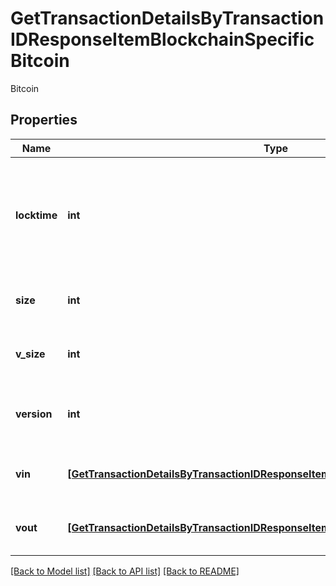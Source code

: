 # GetTransactionDetailsByTransactionIDResponseItemBlockchainSpecificBitcoin

Bitcoin

## Properties
Name | Type | Description | Notes
------------ | ------------- | ------------- | -------------
**locktime** | **int** | Represents the time at which a particular transaction can be added to the blockchain. | 
**size** | **int** | Represents the total size of this transaction. | 
**v_size** | **int** | Represents the virtual size of this transaction. | 
**version** | **int** | Represents the transaction version number. | 
**vin** | [**[GetTransactionDetailsByTransactionIDResponseItemBlockchainSpecificBitcoinVin]**](GetTransactionDetailsByTransactionIDResponseItemBlockchainSpecificBitcoinVin.md) | Represents the transaction inputs. | 
**vout** | [**[GetTransactionDetailsByTransactionIDResponseItemBlockchainSpecificBitcoinVout]**](GetTransactionDetailsByTransactionIDResponseItemBlockchainSpecificBitcoinVout.md) | Represents the transaction outputs. | 

[[Back to Model list]](../README.md#documentation-for-models) [[Back to API list]](../README.md#documentation-for-api-endpoints) [[Back to README]](../README.md)


